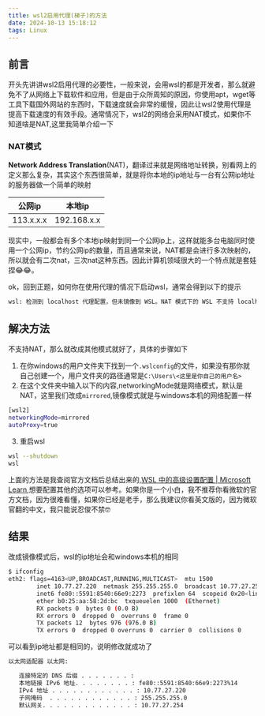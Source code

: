```yaml
---
title: wsl2启用代理(梯子)的方法
date: 2024-10-13 15:18:12
tags: Linux
---
```


## 前言

开头先讲讲wsl2启用代理的必要性，一般来说，会用wsl的都是开发者，那么就避免不了从网络上下载软件和应用，但是由于众所周知的原因，你使用apt，wget等工具下载国外网站的东西时，下载速度就会非常的缓慢，因此让wsl2使用代理是提高下载速度的有效手段。通常情况下，wsl2的网络会采用NAT模式，如果你不知道啥是NAT,这里我简单介绍一下

### NAT模式

**Network Address Translation**(NAT)，翻译过来就是网络地址转换，别看网上的定义那么复杂，其实这个东西很简单，就是将你本地的ip地址与一台有公网ip地址的服务器做一个简单的映射

| 公网ip    | 本地ip      |
| --------- | ----------- |
| 113.x.x.x | 192.168.x.x |

现实中，一般都会有多个本地ip映射到同一个公网ip上，这样就能多台电脑同时使用一个公网ip，节约公网ip的数量，而且通常来说，NAT都是会进行多次映射的，所以就会有二次nat，三次nat这种东西。因此计算机领域很大的一个特点就是套娃捏😂😂。

ok，回到正题，如何你在使用代理的情况下启动wsl，通常会得到以下的提示

```bash
wsl: 检测到 localhost 代理配置，但未镜像到 WSL。NAT 模式下的 WSL 不支持 localhost 代理。
```

## 解决方法

不支持NAT，那么就改成其他模式就好了，具体的步骤如下

1.   在你windows的用户文件夹下找到一个`.wslconfig`的文件，如果没有那你就自己创建一个，用户文件夹的路径通常是`C:\Users\<这里是你自己的用户名>`
2.   在这个文件夹中输入以下的内容,networkingMode就是网络模式，默认是NAT，这里我们改成`mirrored`,镜像模式就是与windows本机的网络配置一样

```bash
[wsl2]	
networkingMode=mirrored
autoProxy=true
```

3.   重启wsl

```bash
wsl --shutdown
wsl
```

上面的方法是我查阅官方文档后总结出来的,[WSL 中的高级设置配置 | Microsoft Learn](https://learn.microsoft.com/zh-cn/windows/wsl/wsl-config),想要配置其他的选项可以参考。如果你是一个小白，我不推荐你看微软的官方文档，因为很难看懂，如果你已经是老手，那么我建议你看英文版的，因为微软官翻的中文，我只能说忍俊不禁🤓

## 结果

改成镜像模式后，wsl的ip地址会和windows本机的相同

```bash
$ ifconfig 
eth2: flags=4163<UP,BROADCAST,RUNNING,MULTICAST>  mtu 1500
        inet 10.77.27.220  netmask 255.255.255.0  broadcast 10.77.27.255
        inet6 fe80::5591:8540:66e9:2273  prefixlen 64  scopeid 0x20<link>
        ether b0:25:aa:58:2d:bc  txqueuelen 1000  (Ethernet)
        RX packets 0  bytes 0 (0.0 B)
        RX errors 0  dropped 0  overruns 0  frame 0
        TX packets 12  bytes 976 (976.0 B)
        TX errors 0  dropped 0 overruns 0  carrier 0  collisions 0
```

可以看到ip地址都是相同的，说明修改就成功了

```bash
以太网适配器 以太网:

   连接特定的 DNS 后缀 . . . . . . . : 
   本地链接 IPv6 地址. . . . . . . . : fe80::5591:8540:66e9:2273%14
   IPv4 地址 . . . . . . . . . . . . : 10.77.27.220
   子网掩码  . . . . . . . . . . . . : 255.255.255.0
   默认网关. . . . . . . . . . . . . : 10.77.27.254
```

